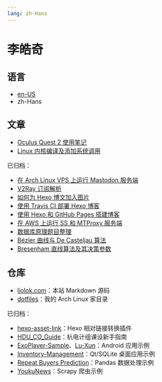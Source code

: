 ```yaml
---
lang: zh-Hans
---
```


# 李皓奇

## 语言

- [en-US](/)
- zh-Hans

## 文章

- [Oculus Quest 2 使用笔记](oculus-quest-2-usage-note)
- [Linux 内核编译及添加系统调用](kernel-compilation-with-custom-syscall)

已归档：
- [在 Arch Linux VPS 上运行 Mastodon 服务端](run-mastodon-server-on-archlinux-vps)
- [V2Ray 订阅解析](v2ray-subscription-parse)
- [如何为 Hexo 博文加入图片](how-to-add-image-to-hexo-blog-post)
- [使用 Travis CI 部署 Hexo 博客](deploy-hexo-blog-with-travis-ci)
- [使用 Hexo 和 GitHub Pages 搭建博客](build-blog-with-hexo-and-github-pages)
- [在 AWS 上运行 SS 和 MTProxy 服务端](run-ss-and-mtproxy-server-on-aws)
- [数据库原理题目整理](database-exercise)
- [Bézier 曲线与 De Casteljau 算法](bezier-curve-and-de-casteljau-algorithm)
- [Bresenham 直线算法及其决策参数](bresenham-line-algorithm-and-decision-parameter)

## 仓库

- [liolok.com](https://github.com/liolok/liolok.com)：本站 Markdown 源码
- [dotfiles](https://github.com/liolok/dotfiles)：我的 Arch Linux 家目录

已归档：
- [hexo-asset-link](https://github.com/liolok/hexo-asset-link)：Hexo 相对链接转换插件
- [HDU_CO_Guide](https://github.com/liolok/HDU_CO_Guide)：杭电计组课设新手指南
- [ExoPlayer-Sample](https://github.com/liolok/ExoPlayer-Sample)、[Lu-Xun](https://github.com/liolok/Lu-Xun)：Android 应用示例
- [Inventory-Management](https://github.com/liolok/Inventory-Management)：Qt/SQLite 桌面应用示例
- [Repeat Buyers Prediction](https://gitlab.com/liolok/Repeat-Buyers-Prediction)：Pandas 数据处理示例
- [YoukuNews](https://github.com/liolok/YoukuNews)：Scrapy 爬虫示例
